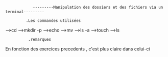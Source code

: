                 ---------Manipulation des dossiers et des fichiers via un terminal---------
                     
             .Les commandes utilisées
-->cd
-->mkdir -p
-->echo
-->mv
-->ls -a
-->touch
-->ls

              .remarques

En fonction des exercices precedents , c'est plus claire dans celui-ci
